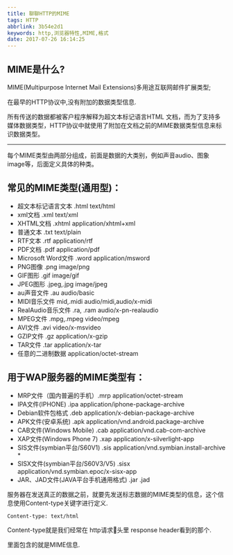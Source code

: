```yaml
---
title: 聊聊HTTP的MIME
tags: HTTP
abbrlink: 3b54e2d1
keywords: http,浏览器特性,MIME,格式
date: 2017-07-26 16:14:25
---
```

## MIME是什么?
MIME(Multipurpose Internet Mail Extensions)多用途互联网邮件扩展类型;


在最早的HTTP协议中,没有附加的数据类型信息.

所有传送的数据都被客户程序解释为超文本标记语言HTML 文档，而为了支持多媒体数据类型，HTTP协议中就使用了附加在文档之前的MIME数据类型信息来标识数据类型。

----

每个MIME类型由两部分组成，前面是数据的大类别，例如声音audio、图象image等，后面定义具体的种类。

## 常见的MIME类型(通用型)：
* 超文本标记语言文本 .html text/html
* xml文档 .xml text/xml
* XHTML文档 .xhtml application/xhtml+xml
* 普通文本 .txt text/plain
* RTF文本 .rtf application/rtf
* PDF文档 .pdf application/pdf
* Microsoft Word文件 .word application/msword
* PNG图像 .png image/png
* GIF图形 .gif image/gif
* JPEG图形 .jpeg,.jpg image/jpeg
* au声音文件 .au audio/basic
* MIDI音乐文件 mid,.midi audio/midi,audio/x-midi
* RealAudio音乐文件 .ra, .ram audio/x-pn-realaudio
* MPEG文件 .mpg,.mpeg video/mpeg
* AVI文件 .avi video/x-msvideo
* GZIP文件 .gz application/x-gzip
* TAR文件 .tar application/x-tar
* 任意的二进制数据 application/octet-stream


## 用于WAP服务器的MIME类型有：
* MRP文件（国内普遍的手机）.mrp application/octet-stream
* IPA文件(IPHONE) .ipa application/iphone-package-archive
* Debian软件包格式 .deb application/x-debian-package-archive
* APK文件(安卓系统) .apk application/vnd.android.package-archive
* CAB文件(Windows Mobile) .cab application/vnd.cab-com-archive
* XAP文件(Windows Phone 7) .xap application/x-silverlight-app
* SIS文件(symbian平台/S60V1) .sis application/vnd.symbian.install-archive *
* SISX文件(symbian平台/S60V3/V5) .sisx application/vnd.symbian.epoc/x-sisx-app
* JAR、JAD文件(JAVA平台手机通用格式) .jar .jad


服务器在发送真正的数据之前，就要先发送标志数据的MIME类型的信息，这个信息使用Content-type关键字进行定义.

```
Content-type: text/html
```
Content-type就是我们经常在 http请求头里 response header看到的那个.

里面包含的就是MIME信息.
